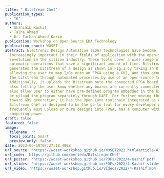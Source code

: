 ```yaml
---
title: " Bitstream Chef"
publication_types:
  - "0"
authors:
  - Shahzaib Kashif
  - Talha Ahmed
  - Dr. Farhan Ahmed Karim
publication: Workshop on Open Source EDA Technology
publication_short: WOSET
abstract: Electronic Design Automation (EDA) technologies have become
  increasingly important in their fields of application with the open-source
  revolution in the silicon industry. These tools cover a wide range of
  automatic operations that save a significant amount of time. Bitstream Chef
  generates the bitstream of a design as shown in Fig.1 by taking an RTL design,
  allowing the user to map I/Os onto an FPGA using a GUI, and thus generating
  the bitstream through automated processes by use of an open-source tool F4PGA.
  Additionally, it uploads the Bitstream onto the connected FPGA board while
  also letting the user know whether any boards are currently connected. It will
  also allow user to either have pre-defined program embedded in the bitstream
  or upload the program separately through UART. For further moving the design
  toward GDS generation, it has the Open Lane toolchain integrated as well.
  Bitstream Chef is designed to be the go-to tool for every developer who
  frequently must upload or burn designs into FPGA, has a computer with less
  computing power.
draft: false
featured: false
image:
  filename: ""
  focal_point: Smart
  preview_only: false
date: 2023-06-19T07:37:18.480Z
url_source: 'https://woset-workshop.github.io/WOSET2022.html#article-4'
url_code: 'https://github.com/merledu/Bitstream-Chef'
url_poster: 'https://woset-workshop.github.io/PDFs/2022/4-Kashif.pdf'
url_slides: 'https://woset-workshop.github.io/PDFs/2022/4-Kashif-slides.pdf'
url_video: 'https://woset-workshop.github.io/Videos/2022/4-Kashif.mp4'
---
```


